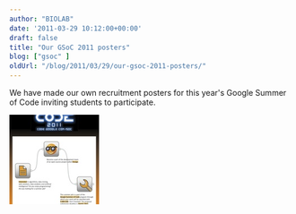 ```yaml
---
author: "BIOLAB"
date: '2011-03-29 10:12:00+00:00'
draft: false
title: "Our GSoC 2011 posters"
blog: ["gsoc" ]
oldUrl: "/blog/2011/03/29/our-gsoc-2011-posters/"
---
```


We have made our own recruitment posters for this year's Google Summer of Code inviting students to participate.

![](gsoc-poster-eng_1.png__160x160_q95_crop_subject_location-354%2C500.jpg)
